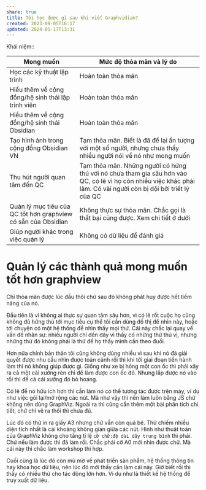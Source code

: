 ```yaml
---
share: true
title: Tôi học được gì sau khi viết Graphvidian?
created: 2023-09-05T16:17
updated: 2024-01-17T13:31
---
```


Khái niệm:: 

| Mong muốn                                                     | Mức độ thỏa mãn và lý do                                                                                                                                         |
| ------------------------------------------------------------- | ---------------------------------------------------------------------------------------------------------------------------------------------------------------- |
| Học các kỹ thuật lập trình                                    | Hoàn toàn thỏa mãn                                                                                                                                               |
| Hiểu thêm về cộng đồng/hệ sinh thái lập trình viên            | Hoàn toàn thỏa mãn                                                                                                                                               |
| Hiểu thêm về cộng đồng/hệ sinh thái Obsidian                  | Hoàn toàn thỏa mãn                                                                                                                                               |
| Tạo hình ảnh trong cộng đồng Obsidian VN                      | Tạm thỏa mãn. Biết là đã để lại ấn tượng với một số người, nhưng chưa thấy nhiều người nói về nó như mong muốn                                                   |
| Thu hút người quan tâm đến QC                                 | Tạm thỏa mãn. Những người có hứng thú với nó chưa tham gia sâu hơn vào QC, có lẽ vì họ còn nhiều việc khác phải làm. Có vài người còn bị dội bởi triết lý của QC |
| Quản lý mục tiêu của QC tốt hơn graphview có sẵn của Obsidian | Không thực sự thỏa mãn. Chắc gọi là thất bại cũng được. Xem chi tiết ở dưới                                                                                      |
| Giúp người khác trong việc quản lý                            | Không có dữ liệu để đánh giá                                                                                                                                     |

# Quản lý các thành quả mong muốn tốt hơn graphview
Chỉ thỏa mãn được lúc đầu thôi chứ sau đó không phát huy được hết tiềm năng của nó. 

Đầu tiên là vì không ai thực sự quan tâm sâu hơn, vì có lẽ rốt cuộc họ cũng không đủ hứng thú tới mục tiêu cụ thể tôi cần dùng đồ thị để nhìn này, hoặc tới chuyện có một hệ thống để nhìn thấy mọi thứ. Cái này chắc lại quay về vấn đề nhân sự: nhiều người chỉ đến đây vì thấy có những thứ thú vị, nhưng những thứ đó không phải là thứ để họ thấy mình cần theo đuổi. 

Hơn nữa chính bản thân tôi cũng không dùng nhiều vì sau khi nó đã giải quyết được nhu cầu nhìn được toàn cảnh rồi thì khi tới giai đoạn tiến hành làm thì nó không giúp được gì. Giống như xe bị hỏng một con ốc thì phải xây ra cả một cái xưởng rèn chỉ để làm được con ốc đó. Nhưng lắp được nó vào rồi thì để cả cái xưởng đó bỏ hoang.

Có lẽ để nó hữu ích hơn thì cần làm nó có thể tương tác được trên máy, ví dụ như việc gói lại/mở rộng các nút. Mà như vậy thì nên làm luôn bằng JS chứ không nên dùng GraphViz. Ngoài ra thì cũng cần thêm một bài phân tích chi tiết, chứ chỉ vẽ ra thôi thì chưa đủ. 

Lúc đó có thử in ra giấy A3 nhưng chữ vẫn còn quá bé. Thứ chiếm nhiều diện tích nhất là cái khoảng không gian giữa các nút. Hình như thuật toán của GraphViz không cho tăng tỉ lệ `cỡ chữ:độ dài dây trung bình` thì phải. Chứ nếu làm được thì đã làm rồi. Chắc phải cỡ A0 mới nhìn được chữ. Mà cái này thì chắc làm workshop thì hợp.

Cuối cùng là lúc đó còn mù mờ về phát triển sản phẩm, hệ thống thông tin hay khoa học dữ liệu, nên lúc đó mới thấy cần làm cái này. Giờ biết rồi thì thấy có nhiều thứ cho tác động lớn hơn. Ví dụ như là thiết kế hệ thống để truy xuất dữ liệu.